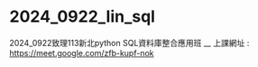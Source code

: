 # 2024_0922_lin_sql
2024_0922致理113新北python SQL資料庫整合應用班
__
上課網址 : 
https://meet.google.com/zfb-kupf-nok
